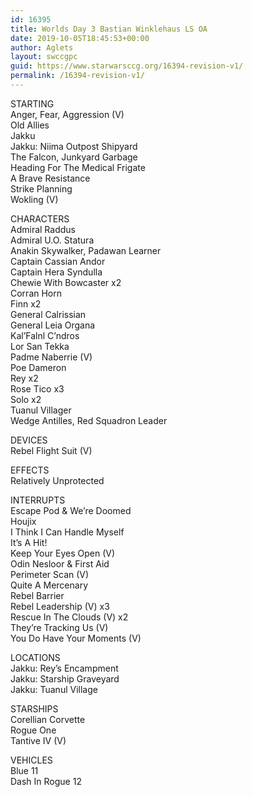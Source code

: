 ```yaml
---
id: 16395
title: Worlds Day 3 Bastian Winklehaus LS OA
date: 2019-10-05T18:45:53+00:00
author: Aglets
layout: swccgpc
guid: https://www.starwarsccg.org/16394-revision-v1/
permalink: /16394-revision-v1/
---
```

STARTING  
Anger, Fear, Aggression (V)  
Old Allies  
Jakku  
Jakku: Niima Outpost Shipyard  
The Falcon, Junkyard Garbage  
Heading For The Medical Frigate  
A Brave Resistance  
Strike Planning  
Wokling (V)

CHARACTERS  
Admiral Raddus  
Admiral U.O. Statura  
Anakin Skywalker, Padawan Learner  
Captain Cassian Andor  
Captain Hera Syndulla  
Chewie With Bowcaster x2  
Corran Horn  
Finn x2  
General Calrissian  
General Leia Organa  
Kal’Falnl C’ndros  
Lor San Tekka  
Padme Naberrie (V)  
Poe Dameron  
Rey x2  
Rose Tico x3  
Solo x2  
Tuanul Villager  
Wedge Antilles, Red Squadron Leader

DEVICES  
Rebel Flight Suit (V)

EFFECTS  
Relatively Unprotected

INTERRUPTS  
Escape Pod & We’re Doomed  
Houjix  
I Think I Can Handle Myself  
It’s A Hit!  
Keep Your Eyes Open (V)  
Odin Nesloor & First Aid  
Perimeter Scan (V)  
Quite A Mercenary  
Rebel Barrier  
Rebel Leadership (V) x3  
Rescue In The Clouds (V) x2  
They’re Tracking Us (V)  
You Do Have Your Moments (V)

LOCATIONS  
Jakku: Rey’s Encampment  
Jakku: Starship Graveyard  
Jakku: Tuanul Village

STARSHIPS  
Corellian Corvette  
Rogue One  
Tantive IV (V)

VEHICLES  
Blue 11  
Dash In Rogue 12